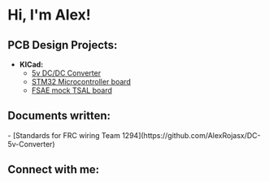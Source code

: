 <h1>Hi, I'm Alex! </h1>

<h2>PCB Design Projects:</h2>

- <b>KICad:</b>
  - [5v DC/DC Converter](https://github.com/AlexRojasx/DC-5v-Converter)
  - [STM32 Microcontroller board](https://github.com/AlexRojasx/STM32-Design_1)
  - [FSAE mock TSAL board](https://github.com/AlexRojasx/Mock-TSAL)

 <h2>Documents written:</h2>
- [Standards for FRC wiring Team 1294](https://github.com/AlexRojasx/DC-5v-Converter)
<h2> Connect with me:</h2>


<!--
**AlexRojasx/AlexRojasx** is a ✨ _special_ ✨ repository because its `README.md` (this file) appears on your GitHub profile.

Here are some ideas to get you started:

- 🔭 I’m currently working on ...
- 🌱 I’m currently learning ...
- 👯 I’m looking to collaborate on ...
- 🤔 I’m looking for help with ...
- 💬 Ask me about ...
- 📫 How to reach me: ...
- 😄 Pronouns: ...
- ⚡ Fun fact: ...
-->
